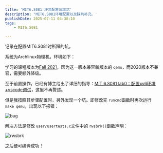 ```yaml
---
title: 'MIT6.S081 环境配置及踩坑'
description: 'MIT6.S081环境配置以及踩坑补充。'
publishDate: 2025-07-11 04:38:10
tags:
    - MIT6.S081

---
```




记录在配置MIT6.S081时所踩的坑。

系统为Archlinux物理机，环境如下：

学习的课程版本为[Fall 2021](https://pdos.csail.mit.edu/6.828/2021/schedule.html)，因为这一版本兼容新版本的 `qemu`，而2020版本不兼容，需要额外降级。

至于前置操作，已经有博主给出了详细的指导：[MIT 6.S081 lab0：配置xv6环境+vscode调试](https://acmicpc.top/2024/02/08/MIT-6.S081-lab0-%E9%85%8D%E7%8E%AF%E5%A2%83/#%E9%85%8D%E7%BD%AEVScode%E5%92%8Cclangd)，这里不再赘述。

但是我按照其步骤配置时，另外发现一个坑。即修改完 `runcmd`函数时再次运行 `make qemu`，出现以下报错：

![bug](/images/6.s081/0_setting/2.png)

解决方法是修改 `user/usertests.c`文件中的 `rwsbrk()`函数声明：

![rwsbrk](/images/6.s081/0_setting/3.png)

之后便可编译成功！
